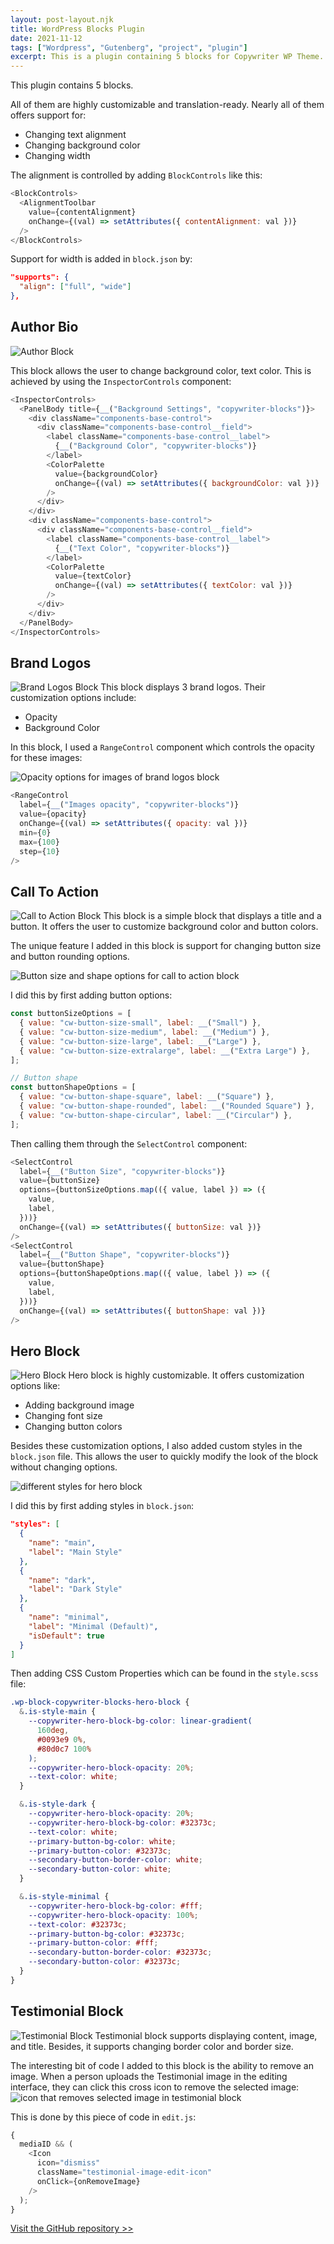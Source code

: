 ```yaml
---
layout: post-layout.njk
title: WordPress Blocks Plugin
date: 2021-11-12
tags: ["Wordpress", "Gutenberg", "project", "plugin"]
excerpt: This is a plugin containing 5 blocks for Copywriter WP Theme.
---
```


This plugin contains 5 blocks.

All of them are highly customizable and translation-ready. Nearly all of them offers support for:

- Changing text alignment
- Changing background color
- Changing width

The alignment is controlled by adding `BlockControls` like this:

```js
<BlockControls>
  <AlignmentToolbar
    value={contentAlignment}
    onChange={(val) => setAttributes({ contentAlignment: val })}
  />
</BlockControls>
```

Support for width is added in `block.json` by:

```json
"supports": {
  "align": ["full", "wide"]
},
```

## Author Bio

![Author Block](/static/images/author.png)

This block allows the user to change background color, text color. This is achieved by using the `InspectorControls` component:

```js
<InspectorControls>
  <PanelBody title={__("Background Settings", "copywriter-blocks")}>
    <div className="components-base-control">
      <div className="components-base-control__field">
        <label className="components-base-control__label">
          {__("Background Color", "copywriter-blocks")}
        </label>
        <ColorPalette
          value={backgroundColor}
          onChange={(val) => setAttributes({ backgroundColor: val })}
        />
      </div>
    </div>
    <div className="components-base-control">
      <div className="components-base-control__field">
        <label className="components-base-control__label">
          {__("Text Color", "copywriter-blocks")}
        </label>
        <ColorPalette
          value={textColor}
          onChange={(val) => setAttributes({ textColor: val })}
        />
      </div>
    </div>
  </PanelBody>
</InspectorControls>
```

## Brand Logos

![Brand Logos Block](/static/images/brand-logos.png)
This block displays 3 brand logos. Their customization options include:

- Opacity
- Background Color

In this block, I used a `RangeControl` component which controls the opacity for these images:

![Opacity options for images of brand logos block](/static/images/opacity-control.png)

```js
<RangeControl
  label={__("Images opacity", "copywriter-blocks")}
  value={opacity}
  onChange={(val) => setAttributes({ opacity: val })}
  min={0}
  max={100}
  step={10}
/>
```

## Call To Action

![Call to Action Block](/static/images/call-to-action.png)
This block is a simple block that displays a title and a button. It offers the user to customize background color and button colors.

The unique feature I added in this block is support for changing button size and button rounding options.

![Button size and shape options for call to action block](/static/images/button-size-and-shape.png)

I did this by first adding button options:

```js
const buttonSizeOptions = [
  { value: "cw-button-size-small", label: __("Small") },
  { value: "cw-button-size-medium", label: __("Medium") },
  { value: "cw-button-size-large", label: __("Large") },
  { value: "cw-button-size-extralarge", label: __("Extra Large") },
];

// Button shape
const buttonShapeOptions = [
  { value: "cw-button-shape-square", label: __("Square") },
  { value: "cw-button-shape-rounded", label: __("Rounded Square") },
  { value: "cw-button-shape-circular", label: __("Circular") },
];
```

Then calling them through the `SelectControl` component:

```js
<SelectControl
  label={__("Button Size", "copywriter-blocks")}
  value={buttonSize}
  options={buttonSizeOptions.map(({ value, label }) => ({
    value,
    label,
  }))}
  onChange={(val) => setAttributes({ buttonSize: val })}
/>
<SelectControl
  label={__("Button Shape", "copywriter-blocks")}
  value={buttonShape}
  options={buttonShapeOptions.map(({ value, label }) => ({
    value,
    label,
  }))}
  onChange={(val) => setAttributes({ buttonShape: val })}
/>
```

## Hero Block

![Hero Block](/static/images/hero-block.png)
Hero block is highly customizable. It offers customization options like:

- Adding background image
- Changing font size
- Changing button colors

Besides these customization options, I also added custom styles in the `block.json` file. This allows the user to quickly modify the look of the block without changing options.

![different styles for hero block](/static/images/styles-for-hero-block.png)

I did this by first adding styles in `block.json`:

```json
"styles": [
  {
    "name": "main",
    "label": "Main Style"
  },
  {
    "name": "dark",
    "label": "Dark Style"
  },
  {
    "name": "minimal",
    "label": "Minimal (Default)",
    "isDefault": true
  }
]
```

Then adding CSS Custom Properties which can be found in the `style.scss` file:

```css
.wp-block-copywriter-blocks-hero-block {
  &.is-style-main {
    --copywriter-hero-block-bg-color: linear-gradient(
      160deg,
      #0093e9 0%,
      #80d0c7 100%
    );
    --copywriter-hero-block-opacity: 20%;
    --text-color: white;
  }

  &.is-style-dark {
    --copywriter-hero-block-opacity: 20%;
    --copywriter-hero-block-bg-color: #32373c;
    --text-color: white;
    --primary-button-bg-color: white;
    --primary-button-color: #32373c;
    --secondary-button-border-color: white;
    --secondary-button-color: white;
  }

  &.is-style-minimal {
    --copywriter-hero-block-bg-color: #fff;
    --copywriter-hero-block-opacity: 100%;
    --text-color: #32373c;
    --primary-button-bg-color: #32373c;
    --primary-button-color: #fff;
    --secondary-button-border-color: #32373c;
    --secondary-button-color: #32373c;
  }
}
```

## Testimonial Block

![Testimonial Block](/static/images/testimonial.png)
Testimonial block supports displaying content, image, and title. Besides, it supports changing border color and border size.

The interesting bit of code I added to this block is the ability to remove an image. When a person uploads the Testimonial image in the editing interface, they can click this cross icon to remove the selected image:
![icon that removes selected image in testimonial block](/static/images/testimonial-cross.png)

This is done by this piece of code in `edit.js`:

```js
{
  mediaID && (
    <Icon
      icon="dismiss"
      className="testimonial-image-edit-icon"
      onClick={onRemoveImage}
    />
  );
}
```

[Visit the GitHub repository >>](https://github.com/madebyaman/copywriter-blocks)
